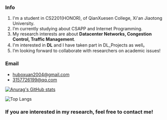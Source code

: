 ### Info
1. I'm a student in CS2201(HONOR), of QianXuesen College, Xi'an Jiaotong University.
2. I’m currently studying about CSAPP and Internet Programming.
3. My research interests are about **Datacenter Networks, Congestion Control, Traffic Management**.
4. I'm interested in **DL** and I have taken part in DL_Projects as well。
5. I’m looking forward to collaborate with researchers on academic issues!

### Email
- huboxuan2004@gmail.com
- 3157726199@qq.com

[![Anurag's GitHub stats](https://github-readme-stats.vercel.app/api?username=root-hbx&count_private=true&show_icons=true&theme=dracula)](https://github.com/anuraghazra/github-readme-stats)

![Top Langs](https://github-readme-stats.vercel.app/api/top-langs/?root-hbx=anuraghazra&layout=compact)


### If you are interested in my research, feel free to contact me!






<!--
**root-hbx/root-hbx** is a ✨ _special_ ✨ repository because its `README.md` (this file) appears on your GitHub profile.
Here are some ideas to get you started:

- 🔭 I’m currently working on ComputerScience and Technology
- 🌱 I’m currently learning CSAPP and Internet Programming...
- 👯 I’m looking to collaborate on academic issues
- 🤔 I’m looking for help with ...
- 💬 Ask me about ...
- 📫 How to reach me: XJTU_CS2201(H)
- 😄 Pronouns: ...
- ⚡ Fun fact: ...
-->
